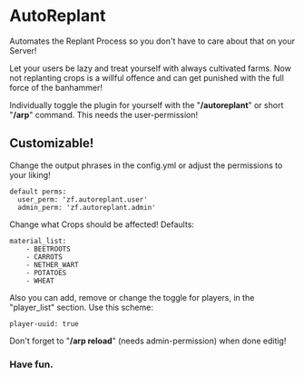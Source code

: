 # AutoReplant
Automates the Replant Process so you don't have to care about that on your Server!

Let your users be lazy and treat yourself with always cultivated farms. Now not replanting crops is a willful offence and can get punished with the full force of the banhammer!

Individually toggle the plugin for yourself with the "**/autoreplant**" or short "**/arp**" command. This needs the user-permission!

## Customizable!
Change the output phrases in the config.yml or adjust the permissions to your liking!


```
default perms:
  user_perm: 'zf.autoreplant.user'
  admin_perm: 'zf.autoreplant.admin'
```

Change what Crops should be affected! Defaults:
```
material_list:
    - BEETROOTS
    - CARROTS
    - NETHER_WART
    - POTATOES
    - WHEAT
```
Also you can add, remove or change the toggle for players, in the "player_list" section. Use this scheme:

`player-uuid: true`


Don't forget to "**/arp reload**" (needs admin-permission) when done editig!
### Have fun.
